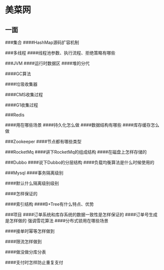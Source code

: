 # 美菜网
## 一面
###集合
####HashMap源码扩容机制

###多线程
####线程池参数、执行流程、拒绝策略有哪些

###JVM
####运行时数据区
####堆的分代

####GC算法

####垃圾收集器

####CMS收集过程

####G1收集过程

###Redis

####用在哪些场景
####持久化怎么做
####数据结构有哪些
####库存缓存怎么做

###Zookeeper
####节点都有哪些类型

###RocketMq
####讲下RocketMq的组成结构
####在磁盘上怎样存储的

###Dubbo
####说下Dubbo的分层结构
####负载均衡算法是什么时候使用的

###Mysql
####事务隔离级别

####默认什么隔离级别级别

####怎样保证的

####索引结构
####B+Tree有什么特点、优势


###项目
####订单系统和库存系统的数据一致性是怎样保证的
####订单号生成是怎样做的
强调雪花算法
####分布式锁用在哪些场景

####接单时幂等怎样做到

####限流怎样做到

####做没做分库分表

####支付时怎样防止重复支付


